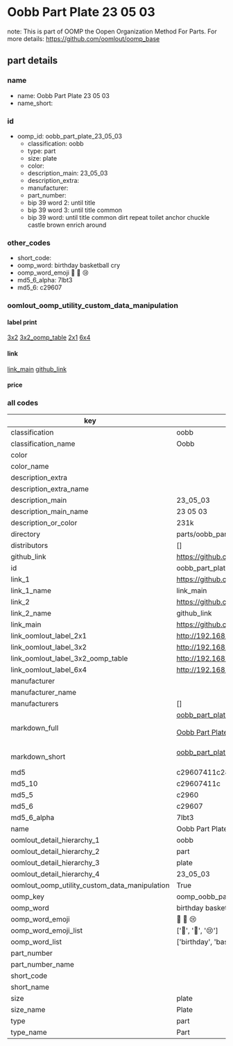 # Oobb Part Plate 23 05 03  

note: This is part of OOMP the Oopen Organization Method For Parts. For more details: https://github.com/oomlout/oomp_base

##  part details





### name
* name: Oobb Part Plate 23 05 03
* name_short: 
### id
* oomp_id: oobb_part_plate_23_05_03
  * classification: oobb
  * type: part
  * size: plate
  * color: 
  * description_main: 23_05_03
  * description_extra: 
  * manufacturer: 
  * part_number: 
  * bip 39 word 2: until title
  * bip 39 word 3: until title common
  * bip 39 word: until title common dirt repeat toilet anchor chuckle castle brown enrich around

### other_codes
* short_code: 
* oomp_word: birthday basketball cry
* oomp_word_emoji :birthday: :basketball: :cry:
* md5_6_alpha: 7lbt3
* md5_6: c29607






### oomlout_oomp_utility_custom_data_manipulation
#### label print
[3x2](http://192.168.1.245:1112/?label=oomp%207lbt3)
[3x2_oomp_table](http://192.168.1.107:1112/?label=oomp%207lbt3)
[2x1](http://192.168.1.242:1112/?label=oomp%207lbt3)
[6x4](http://192.168.1.55:1112/?label=oomp%207lbt3)    

#### link

[link_main](https://github.com/oomlout/oomlout_oomp_current_version_messy/tree/main/parts/oobb_part_plate_23_05_03) [github_link](https://github.com/oomlout/oomlout_oomp_part_src/tree/main/parts/oobb_part_plate_23_05_03)                             

#### price







### all codes 
| key | value |  
| --- | --- |  
| classification | oobb |  
| classification_name | Oobb |  
| color |  |  
| color_name |  |  
| description_extra |  |  
| description_extra_name |  |  
| description_main | 23_05_03 |  
| description_main_name | 23 05 03 |  
| description_or_color | 231k |  
| directory | parts/oobb_part_plate_23_05_03 |  
| distributors | [] |  
| github_link | https://github.com/oomlout/oomlout_oomp_part_src/tree/main/parts/oobb_part_plate_23_05_03 |  
| id | oobb_part_plate_23_05_03 |  
| link_1 | https://github.com/oomlout/oomlout_oomp_current_version_messy/tree/main/parts/oobb_part_plate_23_05_03 |  
| link_1_name | link_main |  
| link_2 | https://github.com/oomlout/oomlout_oomp_part_src/tree/main/parts/oobb_part_plate_23_05_03 |  
| link_2_name | github_link |  
| link_main | https://github.com/oomlout/oomlout_oomp_current_version_messy/tree/main/parts/oobb_part_plate_23_05_03 |  
| link_oomlout_label_2x1 | http://192.168.1.242:1112/?label=oomp%207lbt3 |  
| link_oomlout_label_3x2 | http://192.168.1.245:1112/?label=oomp%207lbt3 |  
| link_oomlout_label_3x2_oomp_table | http://192.168.1.107:1112/?label=oomp%207lbt3 |  
| link_oomlout_label_6x4 | http://192.168.1.55:1112/?label=oomp%207lbt3 |  
| manufacturer |  |  
| manufacturer_name |  |  
| manufacturers | [] |  
| markdown_full | [oobb_part_plate_23_05_03](https://github.com/oomlout/oomlout_oomp_current_version_messy/tree/main/parts/oobb_part_plate_23_05_03)<br>[](https://github.com/oomlout/oomlout_oomp_current_version_messy/tree/main/parts/oobb_part_plate_23_05_03)<br>[Oobb Part Plate 23 05 03](https://github.com/oomlout/oomlout_oomp_current_version_messy/tree/main/parts/oobb_part_plate_23_05_03)<br><br> |  
| markdown_short | [oobb_part_plate_23_05_03](https://github.com/oomlout/oomlout_oomp_current_version_messy/tree/main/parts/oobb_part_plate_23_05_03)<br><br> |  
| md5 | c29607411c28810f8f5b53ea5cf8bf71 |  
| md5_10 | c29607411c |  
| md5_5 | c2960 |  
| md5_6 | c29607 |  
| md5_6_alpha | 7lbt3 |  
| name | Oobb Part Plate 23 05 03 |  
| oomlout_detail_hierarchy_1 | oobb |  
| oomlout_detail_hierarchy_2 | part |  
| oomlout_detail_hierarchy_3 | plate |  
| oomlout_detail_hierarchy_4 | 23_05_03 |  
| oomlout_oomp_utility_custom_data_manipulation | True |  
| oomp_key | oomp_oobb_part_plate_23_05_03 |  
| oomp_word | birthday basketball cry |  
| oomp_word_emoji | :birthday: :basketball: :cry: |  
| oomp_word_emoji_list | [':birthday:', ':basketball:', ':cry:'] |  
| oomp_word_list | ['birthday', 'basketball', 'cry'] |  
| part_number |  |  
| part_number_name |  |  
| short_code |  |  
| short_name |  |  
| size | plate |  
| size_name | Plate |  
| type | part |  
| type_name | Part |  
